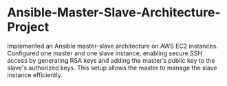 # Ansible-Master-Slave-Architecture-Project
Implemented an Ansible master-slave architecture on AWS EC2 instances. Configured one master and one slave instance, enabling secure SSH access by generating RSA keys and adding the master’s public key to the slave's authorized keys. This setup allows the master to manage the slave instance efficiently.
